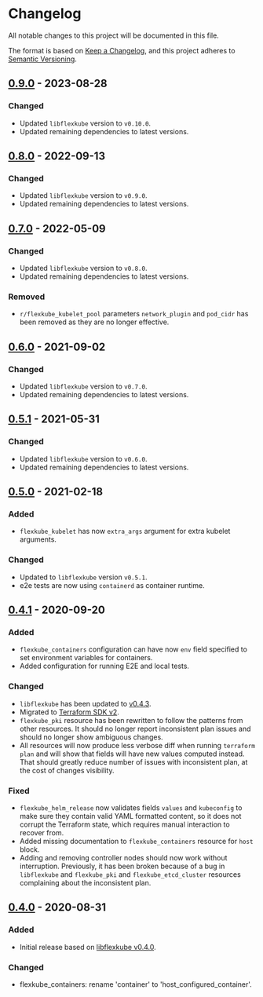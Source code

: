 # Changelog

All notable changes to this project will be documented in this file.

The format is based on [Keep a Changelog](https://keepachangelog.com/en/1.0.0/),
and this project adheres to [Semantic Versioning](https://semver.org/spec/v2.0.0.html).

## [0.9.0] - 2023-08-28
### Changed
- Updated `libflexkube` version to `v0.10.0`.
- Updated remaining dependencies to latest versions.

## [0.8.0] - 2022-09-13
### Changed
- Updated `libflexkube` version to `v0.9.0`.
- Updated remaining dependencies to latest versions.

## [0.7.0] - 2022-05-09
### Changed
- Updated `libflexkube` version to `v0.8.0`.
- Updated remaining dependencies to latest versions.

### Removed
- `r/flexkube_kubelet_pool` parameters `network_plugin` and `pod_cidr` has been removed as they are no longer effective.

## [0.6.0] - 2021-09-02
### Changed
- Updated `libflexkube` version to `v0.7.0`.
- Updated remaining dependencies to latest versions.

## [0.5.1] - 2021-05-31
### Changed
- Updated `libflexkube` version to `v0.6.0`.
- Updated remaining dependencies to latest versions.

## [0.5.0] - 2021-02-18
### Added
- `flexkube_kubelet` has now `extra_args` argument for extra kubelet arguments.

### Changed
- Updated to `libflexkube` version `v0.5.1`.
- e2e tests are now using `containerd` as container runtime.

## [0.4.1] - 2020-09-20
### Added
- `flexkube_containers` configuration can have now `env` field specified to set environment variables
for containers.
- Added configuration for running E2E and local tests.

### Changed
- `libflexkube` has been updated to [v0.4.3](https://github.com/flexkube/libflexkube/releases/tag/v0.4.3).
- Migrated to [Terraform SDK v2](https://www.terraform.io/docs/extend/guides/v2-upgrade-guide.html).
- `flexkube_pki` resource has been rewritten to follow the patterns from other resources. It should no longer report
inconsistent plan issues and should no longer show ambiguous changes.
- All resources will now produce less verbose diff when running `terraform plan` and will show that fields will have
new values computed instead. That should greatly reduce number of issues with inconsistent plan, at the cost of
changes visibility.

### Fixed
- `flexkube_helm_release` now validates fields `values` and `kubeconfig` to make sure they contain valid YAML
formatted content, so it does not corrupt the Terraform state, which requires manual interaction to recover from.
- Added missing documentation to `flexkube_containers` resource for `host` block.
- Adding and removing controller nodes should now work without interruption. Previously, it has been broken because of a bug
in `libflexkube` and `flexkube_pki` and `flexkube_etcd_cluster` resources complaining about the inconsistent plan.

## [0.4.0] - 2020-08-31
### Added
- Initial release based on [libflexkube v0.4.0](https://github.com/flexkube/libflexkube/releases/tag/v0.4.0).

### Changed
- flexkube_containers: rename 'container' to 'host_configured_container'.

[0.9.0]: https://github.com/flexkube/terraform-provider-flexkube/compare/v0.8.0...v0.9.0
[0.8.0]: https://github.com/flexkube/terraform-provider-flexkube/compare/v0.7.0...v0.8.0
[0.7.0]: https://github.com/flexkube/terraform-provider-flexkube/compare/v0.6.0...v0.7.0
[0.6.0]: https://github.com/flexkube/terraform-provider-flexkube/compare/v0.5.1...v0.6.0
[0.5.1]: https://github.com/flexkube/terraform-provider-flexkube/compare/v0.5.0...v0.5.1
[0.5.0]: https://github.com/flexkube/terraform-provider-flexkube/compare/v0.4.1...v0.5.0
[0.4.1]: https://github.com/flexkube/terraform-provider-flexkube/compare/v0.4.0...v0.4.1
[0.4.0]: https://github.com/flexkube/terraform-provider-flexkube/releases/tag/v0.4.0
